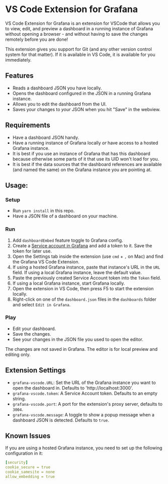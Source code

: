 # VS Code Extension for Grafana

VS Code Extension for Grafana is an extension for VSCode that allows you to view, edit, and preview a dashboard in a running instance of Grafana without opening a browser - and without having to save the changes remotely before you are done!

This extension gives you support for Git (and any other version control system for that matter). If it is available in VS Code, it is available for you immediately.

## Features

- Reads a dashboard JSON you have locally.
- Opens the dashboard configured in the JSON in a running Grafana instance.
- Allows you to edit the dashboard from the UI.
- Saves your changes to _your_ JSON when you hit "Save" in the webview.

## Requirements

- Have a dashboard JSON handy.
- Have a running instance of Grafana locally _or_ have access to a hosted Grafana instance.
- It is best if you use an instance of Grafana that has this dashboard because otherwise some parts of it that use its UID won't load for you.
- It is best if the data sources that the dashboard references are available (and named the same) on the Grafana instance you are pointing at.

## Usage:

### Setup
- Run `yarn install` in this repo.
- Have a JSON file of a dashboard on your machine.

### Run

1. Add `dashboardEmbed` feature toggle to Grafana config.
2. Create a [Service account in Grafana](https://grafana.com/docs/grafana/latest/administration/service-accounts/#create-a-service-account-in-grafana) and add a token to it. Save the token for later use.
3. Open the Settings tab inside the extension (use `cmd` + `,` on Mac) and find the Grafana VS Code Extension.
4. If using a hosted Grafana instance, paste that instance's URL in the `URL` field. If using a local Grafana instance, leave the default value.
5. Paste the previously created Service Account token into the `Token` field.
6. If using a local Grafana instance, start Grafana locally.
7. Open the extension in VS Code, then press F5 to start the extension locally.
8. Right-click on one of the `dashboard.json` files in the `dashboards` folder and select `Edit in Grafana`.

### Play
- Edit your dashboard.
- Save the changes.
- See your changes in the JSON file you used to open the editor.

The changes are not saved in Grafana. The editor is for local preview and editing only.

## Extension Settings

- `grafana-vscode.URL`: Set the URL of the Grafana instance you want to open the dashboard in. Defaults to 'http://localhost:3000'.
- `grafana-vscode.token`: A Service Account token. Defaults to an empty string.
- `grafana-vscode.port`: A port for the extension's proxy server, defaults to `3004`.
- `grafana-vscode.message`: A toggle to show a popup message when a dashboard JSON is detected. Defaults to `true`.

## Known Issues

If you are using a hosted Grafana instance, you need to set up the following configuration in it:
```yaml
[security]
cookie_secure = true
cookie_samesite = none
allow_embedding = true
```